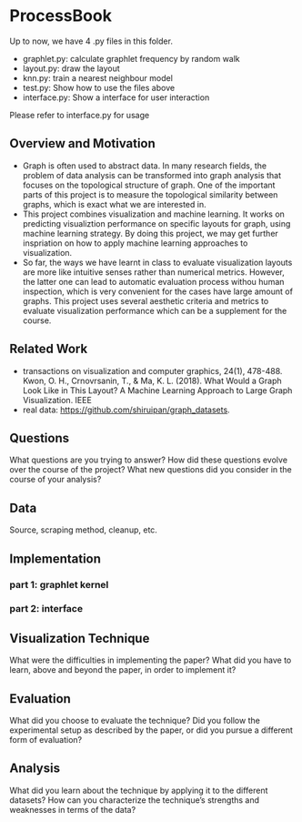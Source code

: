 # ProcessBook

Up to now, we have 4 .py files in this folder.
* graphlet.py: calculate graphlet frequency by random walk
* layout.py: draw the layout
* knn.py: train a nearest neighbour model
* test.py: Show how to use the files above
* interface.py: Show a interface for user interaction

Please refer to interface.py for usage

## Overview and Motivation
* Graph is often used to abstract data. In many research fields, the problem of data analysis can be transformed into graph analysis that focuses on the topological structure of graph. One of the important parts of this project is to measure the topological similarity between graphs, which is exact what we are interested in.
* This project combines visualization and machine learning. It works on predicting visualiztion performance on specific layouts for graph, using machine learning strategy. By doing this project, we may get further inspriation on how to apply machine learning approaches to visualization.
* So far, the ways we have learnt in class to evaluate visualization layouts are more like intuitive senses rather than numerical metrics. However, the latter one can lead to automatic evaluation process withou human inspection, which is very convenient for the cases have large amount of graphs. This project uses several aesthetic criteria and metrics to evaluate visualization performance which can be a supplement for the course.

## Related Work
* transactions on visualization and computer graphics, 24(1), 478-488. Kwon, O. H., Crnovrsanin, T., & Ma, K. L. (2018). What Would a Graph Look Like in This Layout? A Machine Learning Approach to Large Graph Visualization. IEEE
* real data: https://github.com/shiruipan/graph_datasets.

## Questions
What questions are you trying to answer? How did these questions evolve over the course of the project? What new questions did you consider in the course of your analysis?

## Data
Source, scraping method, cleanup, etc.

## Implementation

### part 1: graphlet kernel

### part 2: interface

## Visualization Technique
What were the difficulties in implementing the paper? What did you have to learn, above and beyond the paper, in order to implement it?

## Evaluation
What did you choose to evaluate the technique? Did you follow the experimental setup as described by the paper, or did you pursue a different form of evaluation?

## Analysis
What did you learn about the technique by applying it to the different datasets? How can you characterize the technique’s strengths and weaknesses in terms of the data?
